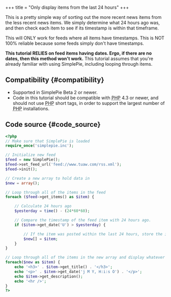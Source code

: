+++
title = "Only display items from the last 24 hours"
+++

This is a pretty simple way of sorting out the more recent news items from the less recent news items. We simply determine what 24 hours ago was, and then check each item to see if its timestamp is within that timeframe.

This will ONLY work for feeds where all items have timestamps. This is NOT 100% reliable because some feeds simply don't have timestamps.

<div class="warning">

**This tutorial RELIES on feed items having dates. Ergo, if there are no dates, then this method won't work.** This tutorial assumes that you're already familiar with using SimplePie, including looping through items.

</div>

## Compatibility {#compatibility}

- Supported in SimplePie Beta 2 or newer.
- Code in this tutorial should be compatible with <abbr title="Hypertext Preprocessor">PHP</abbr> 4.3 or newer, and should not use <abbr title="Hypertext Preprocessor">PHP</abbr> short tags, in order to support the largest number of <abbr title="Hypertext Preprocessor">PHP</abbr> installations.

## Code source {#code_source}

```php
<?php
// Make sure that SimplePie is loaded
require_once('simplepie.inc');

// Initialize new feed
$feed = new SimplePie();
$feed->set_feed_url('feed://www.tuaw.com/rss.xml');
$feed->init();

// Create a new array to hold data in
$new = array();

// Loop through all of the items in the feed
foreach ($feed->get_items() as $item) {

    // Calculate 24 hours ago
    $yesterday = time() - (24*60*60);

    // Compare the timestamp of the feed item with 24 hours ago.
    if ($item->get_date('U') > $yesterday) {

        // If the item was posted within the last 24 hours, store the item in our array we set up.
        $new[] = $item;
    }
}

// Loop through all of the items in the new array and display whatever we want.
foreach($new as $item) {
    echo '<h3>' . $item->get_title() . '</h3>';
    echo '<p>' . $item->get_date('j M Y, H:i:s O') . '</p>';
    echo $item->get_description();
    echo '<hr />';
}
?>
```
